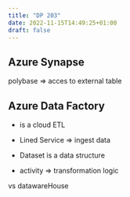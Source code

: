 ```yaml
---
title: "DP 203"
date: 2022-11-15T14:49:25+01:00
draft: false
---
```


## Azure Synapse

polybase => acces to external table

## Azure Data Factory

- is a cloud ETL

- Lined Service => ingest data
- Dataset is a data structure
- activity => transformation logic

vs datawareHouse
